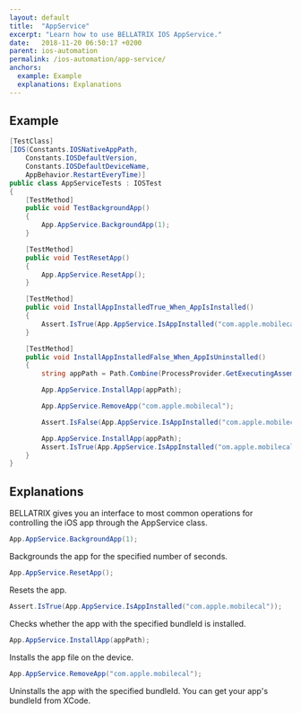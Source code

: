 ```yaml
---
layout: default
title:  "AppService"
excerpt: "Learn how to use BELLATRIX IOS AppService."
date:   2018-11-20 06:50:17 +0200
parent: ios-automation
permalink: /ios-automation/app-service/
anchors:
  example: Example
  explanations: Explanations
---
```

Example
-------
```csharp
[TestClass]
[IOS(Constants.IOSNativeAppPath,
    Constants.IOSDefaultVersion,
    Constants.IOSDefaultDeviceName,
    AppBehavior.RestartEveryTime)]
public class AppServiceTests : IOSTest
{
    [TestMethod]
    public void TestBackgroundApp()
    {
        App.AppService.BackgroundApp(1);
    }

    [TestMethod]
    public void TestResetApp()
    {
        App.AppService.ResetApp();
    }

    [TestMethod]
    public void InstallAppInstalledTrue_When_AppIsInstalled()
    {
        Assert.IsTrue(App.AppService.IsAppInstalled("com.apple.mobilecal"));
    }

    [TestMethod]
    public void InstallAppInstalledFalse_When_AppIsUninstalled()
    {
        string appPath = Path.Combine(ProcessProvider.GetExecutingAssemblyFolder(), "Demos/TestApp.app.zip");

        App.AppService.InstallApp(appPath);

        App.AppService.RemoveApp("com.apple.mobilecal");

        Assert.IsFalse(App.AppService.IsAppInstalled("com.apple.mobilecal"));

        App.AppService.InstallApp(appPath);
        Assert.IsTrue(App.AppService.IsAppInstalled("om.apple.mobilecal"));
    }
}
```

Explanations
------------
BELLATRIX gives you an interface to most common operations for controlling the iOS app through the AppService class.
```csharp
App.AppService.BackgroundApp(1);
```
Backgrounds the app for the specified number of seconds.
```csharp
App.AppService.ResetApp();
```
Resets the app.
```csharp
Assert.IsTrue(App.AppService.IsAppInstalled("com.apple.mobilecal"));
```
Checks whether the app with the specified bundleId is installed.
```csharp
App.AppService.InstallApp(appPath);
```
Installs the app file on the device.
```csharp
App.AppService.RemoveApp("com.apple.mobilecal");
```
Uninstalls the app with the specified bundleId. You can get your app's bundleId from XCode.